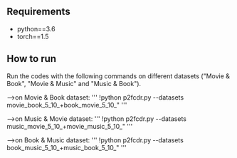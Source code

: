 ## Requirements

- python==3.6
- torch==1.5

## How to run

Run the codes with the following commands on different datasets ("Movie & Book", "Movie & Music" and "Music & Book"). 

-->on Movie & Book dataset:
'''
!python p2fcdr.py --datasets movie_book_5_10_+book_movie_5_10_"
'''

-->on Music & Movie dataset:
'''
!python p2fcdr.py --datasets music_movie_5_10_+movie_music_5_10_"
'''

-->on Book & Music dataset:
'''
!python p2fcdr.py --datasets book_music_5_10_+music_book_5_10_"
'''
